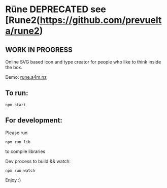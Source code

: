 # Rüne DEPRECATED see [Rune2(https://github.com/prevuelta/rune2)
## WORK IN PROGRESS

Online SVG based icon and type creator for people who like to think inside the box.

Demo: [rune.a4m.nz](http://rune.a4m.nz)

## To run:

```
npm start
```

## For development:

Please run
```
npm run lib
```
to compile libraries


Dev process to build && watch:

```
npm run watch
```

Enjoy :)
